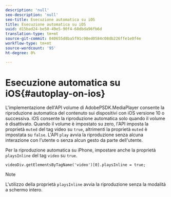 ```yaml
---
description: 'null'
seo-description: 'null'
seo-title: Esecuzione automatica su iOS
title: Esecuzione automatica su iOS
uuid: d15bad24-be50-49e5-90f4-68dbda96fb6d
translation-type: tm+mt
source-git-commit: 040655d8ba5f91c98ed0584c08db226ffe1e0f4e
workflow-type: tm+mt
source-wordcount: '95'
ht-degree: 0%

---
```



# Esecuzione automatica su iOS{#autoplay-on-ios}

L&#39;implementazione dell&#39;API volume di AdobePSDK.MediaPlayer consente la riproduzione automatica del contenuto sui dispositivi con iOS versione 10 o successiva. iOS consente la riproduzione automatica solo quando il volume è disattivato. Quando il volume è impostato su zero, l&#39;API imposta la proprietà `muted` del tag video su `true`, altrimenti la proprietà `muted` è impostata su `false`. L&#39;API `play` avvia la riproduzione senza alcuna interazione con l&#39;utente o senza alcun gesto da parte dell&#39;utente.

Per la riproduzione automatica su iPhone, impostare anche la proprietà `playsInline` del tag `video` su `true`.

```
videoDiv.getElementsByTagName('video')[0].playsInline = true;
```

>[!NOTE]
>
>L&#39;utilizzo della proprietà `playsInline` avvia la riproduzione senza la modalità a schermo intero.

